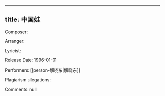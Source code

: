 
---
title: 中国娃
---
Composer: 

Arranger: 

Lyricist: 

Release Date: 1996-01-01

Performers: [[person-解晓东|解晓东]]

Plagiarism allegations:


Comments:
null
